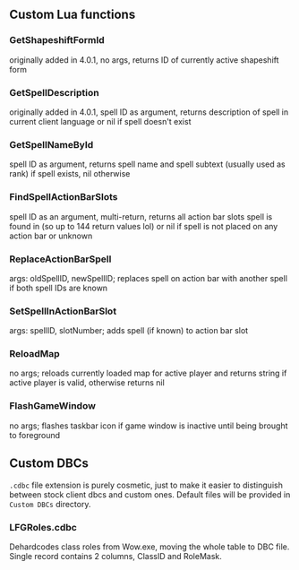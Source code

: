 ## Custom Lua functions  
### GetShapeshiftFormId  
originally added in 4.0.1, no args, returns ID of currently active shapeshift form  
### GetSpellDescription  
originally added in 4.0.1, spell ID as argument, returns description of spell in current client language or nil if spell doesn't exist  
### GetSpellNameById  
spell ID as argument, returns spell name and spell subtext (usually used as rank) if spell exists, nil otherwise
### FindSpellActionBarSlots  
spell ID as an argument, multi-return, returns all action bar slots spell is found in (so up to 144 return values lol) or nil if spell is not placed on any action bar or unknown  
### ReplaceActionBarSpell  
args: oldSpellID, newSpellID; replaces spell on action bar with another spell if both spell IDs are known  
### SetSpellInActionBarSlot  
args: spellID, slotNumber; adds spell (if known) to action bar slot  
### ReloadMap  
no args; reloads currently loaded map for active player and returns string if active player is valid, otherwise returns nil  
### FlashGameWindow  
no args; flashes taskbar icon if game window is inactive until being brought to foreground  
  
## Custom DBCs  
`.cdbc` file extension is purely cosmetic, just to make it easier to distinguish between stock client dbcs and custom ones. Default files will be provided in `Custom DBCs` directory.  
### LFGRoles.cdbc  
Dehardcodes class roles from Wow.exe, moving the whole table to DBC file. Single record contains 2 columns, ClassID and RoleMask.  

